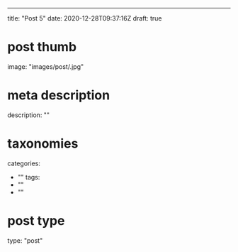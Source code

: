 ---
title: "Post 5"
date: 2020-12-28T09:37:16Z
draft: true

# post thumb
image: "images/post/.jpg"

# meta description
description: ""

# taxonomies
categories: 
  - ""
tags:
  - ""
  - ""

# post type
type: "post"
